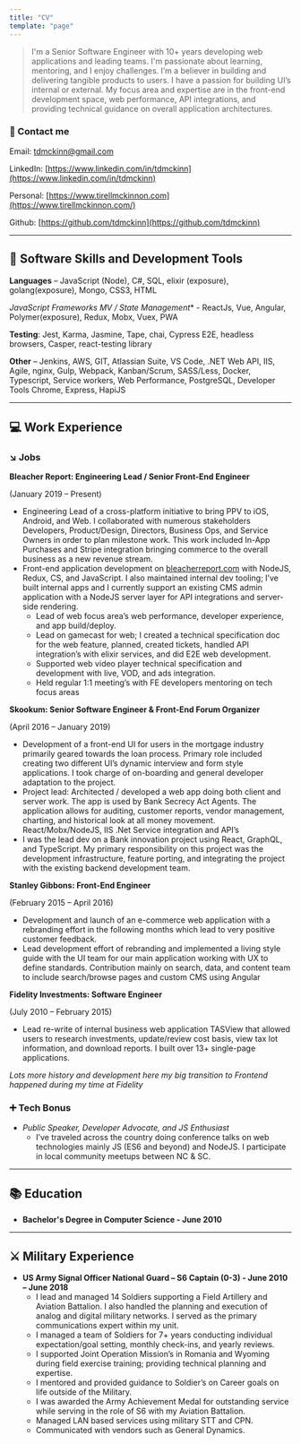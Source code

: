 ```yaml
---
title: "CV"
template: "page"
---
```


> I'm a Senior Software Engineer with 10+ years developing web applications and leading teams. I'm passionate about learning, mentoring, and I enjoy challenges. I’m a believer in building and delivering tangible products to users. I have a passion for building UI’s internal or external. My focus area and expertise are in the front-end development space, web performance, API integrations, and providing technical guidance on overall application architectures.

### 📧 Contact me

Email: [tdmckinn@gmail.com](mailto:tdmckinn@gmail.com)

LinkedIn: [https://www.linkedin.com/in/tdmckinn](https://www.linkedin.com/in/tdmckinn)

Personal: [https://www.tirellmckinnon.com](https://www.tirellmckinnon.com/)

Github: [https://github.com/tdmckinn](https://github.com/tdmckinn)

---

## 🧰 Software Skills and Development Tools

**Languages** – JavaScript (Node), C#, SQL, elixir (exposure), golang(exposure), Mongo, CSS3, HTML

**JavaScript Frameworks MV* / State Management** - ReactJs, Vue, Angular, Polymer(exposure), Redux, Mobx, Vuex, PWA

**Testing**: Jest, Karma, Jasmine, Tape, chai, Cypress E2E, headless browsers, Casper, react-testing library

**Other** – Jenkins, AWS, GIT, Atlassian Suite, VS Code, .NET Web API, IIS, Agile, nginx, Gulp, Webpack, Kanban/Scrum, SASS/Less, Docker, Typescript, Service workers, Web Performance, PostgreSQL, Developer Tools Chrome, Express, HapiJS

---

## 💻 Work Experience

### ↘️ Jobs

**Bleacher Report: Engineering Lead / Senior Front-End Engineer**

(January 2019 – Present)

- Engineering Lead of a cross-platform initiative to bring PPV to iOS, Android, and Web. I collaborated with numerous stakeholders Developers, Product/Design, Directors, Business Ops, and Service Owners in order to plan milestone work. This work included In-App Purchases and Stripe integration bringing commerce to the overall business as a new revenue stream.
- Front-end application development on [bleacherreport.com](http://bleacherreport.com/) with NodeJS, Redux, CS, and JavaScript. I also maintained internal dev tooling; I’ve built internal apps and I currently support an existing CMS admin application with a NodeJS server layer for API integrations and server-side rendering.
    - Lead of web focus area’s web performance, developer experience, and app build/deploy.
    - Lead on gamecast for web; I created a technical specification doc for the web feature, planned, created tickets, handled API integration’s with elixir services, and did E2E web development.
    - Supported web video player technical specification and development with live, VOD, and ads integration.
    - Held regular 1:1 meeting’s with FE developers mentoring on tech focus areas

**Skookum: Senior Software Engineer & Front-End Forum Organizer**

(April 2016 – January 2019)

- Development of a front-end UI for users in the mortgage industry primarily geared towards the loan process. Primary role included creating two different UI’s dynamic interview and form style applications. I took charge of on-boarding and general developer adaptation to the project.
- Project lead: Architected / developed a web app doing both client and server work. The app is used by Bank Secrecy Act Agents. The application allows for auditing, customer reports, vendor management, charting, and historical look at all money movement. React/Mobx/NodeJS, IIS .Net Service integration and API’s
- I was the lead dev on a Bank innovation project using React, GraphQL, and TypeScript. My primary responsibility on this project was the development infrastructure, feature porting, and integrating the project with the existing backend development team.

**Stanley Gibbons: Front-End Engineer**

(February 2015 – April 2016)

- Development and launch of an e-commerce web application with a rebranding effort in the following months which lead to very positive customer feedback.
- Lead development effort of rebranding and implemented a living style guide with the UI team for our main application working with UX to define standards. Contribution mainly on search, data, and content team to include search/browse pages and custom CMS using Angular

**Fidelity Investments: Software Engineer**

(July 2010 – February 2015)

- Lead re-write of internal business web application TASView that allowed users to research investments, update/review cost basis, view tax lot information, and download reports. I built over 13+ single-page applications.

*Lots more history and development here my big transition to Frontend happened during my time at Fidelity*

### ➕ Tech Bonus

- *Public Speaker, Developer Advocate, and JS Enthusiast*
    - I’ve traveled across the country doing conference talks on web technologies mainly JS (ES6 and beyond) and NodeJS. I participate in local community meetups between NC & SC.

---

## 📚 Education

- **Bachelor's Degree in Computer Science - June 2010**

---

## ⚔️ Military Experience

- **US Army Signal Officer National Guard – S6 Captain (0-3) -  June 2010 – June 2018**
    - I lead and managed 14 Soldiers supporting a Field Artillery and Aviation Battalion. I also handled the planning and execution of analog and digital military networks. I served as the primary communications expert within my unit.
    - I managed a team of Soldiers for 7+ years conducting individual expectation/goal setting, monthly check-ins, and yearly reviews.
    - I supported Joint Operation Mission’s in Romania and Wyoming during field exercise training; providing technical planning and expertise.
    - I mentored and provided guidance to Soldier’s on Career goals on life outside of the Military.
    - I was awarded the Army Achievement Medal for outstanding service while serving in the role of S6 with my Aviation Battalion.
    - Managed LAN based services using military STT and CPN.
    - Communicated with vendors such as General Dynamics.
